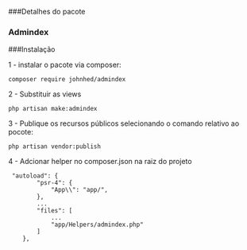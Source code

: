 ###Detalhes do pacote

### Admindex



###Instalação

1 - instalar o pacote via composer:

```
composer require johnhed/admindex

```
2 - Substituir as views

```
php artisan make:admindex

```

3 - Publique os recursos públicos selecionando o comando relativo ao pocote:

```
php artisan vendor:publish

```
4 - Adcionar helper no composer.json na raiz do projeto

```
 "autoload": {
        "psr-4": {
            "App\\": "app/",
        },
        ...
        "files": [
            ...
            "app/Helpers/admindex.php"
        ]
    },

```
